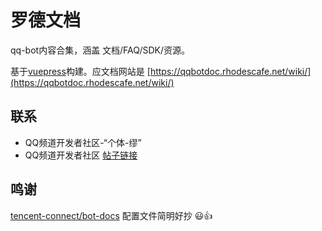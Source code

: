 # 罗德文档

qq-bot内容合集，涵盖 文档/FAQ/SDK/资源。

基于[vuepress](https://vuepress.vuejs.org/zh/)构建。应文档网站是 [https://qqbotdoc.rhodescafe.net/wiki/](https://qqbotdoc.rhodescafe.net/wiki/)

 ## 联系
  
 - QQ频道开发者社区-“个体-缪”
 - QQ频道开发者社区 [帖子链接](https://qun.qq.com/qqweb/qunpro/share?_wv=3&_wwv=128&appChannel=share&inviteCode=WEhLR&appChannel=share&contentID=MQ2w&businessType=2&from=246610&biz=ka&shareSource=5)
 
 ## 鸣谢
 [tencent-connect/bot-docs](https://github.com/tencent-connect/bot-docs) 配置文件简明好抄 😃👍